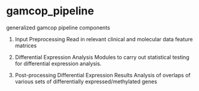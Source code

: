 # gamcop_pipeline
generalized gamcop pipeline components

1. Input Preprocessing
    Read in relevant clinical and molecular data feature matrices
    
2. Differential Expression Analysis
    Modules to carry out statistical testing for differential expression analysis. 

3. Post-processing Differential Expression Results
    Analysis of overlaps of various sets of differentially expressed/methylated genes
